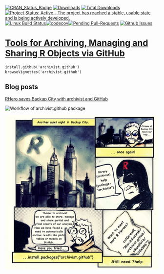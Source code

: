 [![CRAN_Status_Badge](http://www.r-pkg.org/badges/version/archivist.github)](http://cran.r-project.org/package=archivist.github/)
[![Downloads](http://cranlogs.r-pkg.org/badges/archivist.github)](http://cran.r-project.org/package=archivist.github/)
[![Total Downloads](http://cranlogs.r-pkg.org/badges/grand-total/archivist.github?color=orange)](http://cranlogs.r-pkg.org/badges/grand-total/archivist.github)
[![Project Status: Active - The project has reached a stable, usable state and is being actively developed.](http://www.repostatus.org/badges/latest/active.svg)](http://www.repostatus.org/#active)
[![Linux Build Status](https://api.travis-ci.org/pbiecek/archivist.png)](https://travis-ci.org/MarcinKosinski/archivist.github)[![codecov](https://codecov.io/gh/MarcinKosinski/archivist.github/branch/master/graph/badge.svg)](https://codecov.io/gh/MarcinKosinski/archivist.github)[![Pending Pull-Requests](http://githubbadges.herokuapp.com/MarcinKosinski/archivist.github/pulls.svg?style=flat)](https://github.com/MarcinKosinski/archivist.github/pulls)
[![Github Issues](http://githubbadges.herokuapp.com/MarcinKosinski/archivist.github/issues.svg)](https://github.com/MarcinKosinski/archivist.github/issues)

[Tools for Archiving, Managing and Sharing R Objects via GitHub](http://r-addict.com/archivist.github/staticdocs/)
=====================================================

````{R}
install.github('archivist.github')
browseVignettes('archivist.github')
````

## Blog posts

[RHero saves Backup City with archivist and GitHub](https://r-bloggers.com/rhero-saves-backup-city-with-archivist-and-github)

![Workflow of archivist.github package](https://raw.githubusercontent.com/MarcinKosinski/archivist.github/master/scripts/archivist.github_workflow_ver2.png)




![R Heroes](https://raw.githubusercontent.com/MarcinKosinski/archivist.github/master/scripts/archivist_rhero.png)
